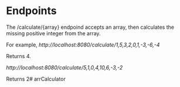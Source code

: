 # Endpoints
The /calculate/{array} endpoind accepts an array, then calculates the missing positive integer from the array.

For example, *http://localhost:8080/calculate/1,5,3,2,0,1,-3,-6,-4*

Returns 4.

*http://localhost:8080/calculate/5,1,0,4,10,6,-3,-2* 

Returns 2# arrCalculator

